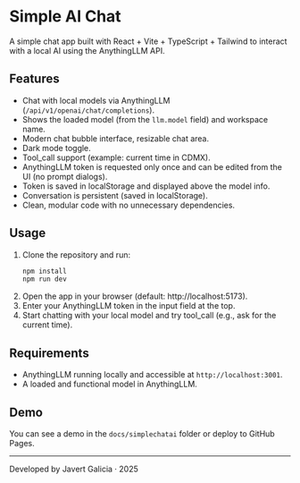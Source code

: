 # Simple AI Chat

A simple chat app built with React + Vite + TypeScript + Tailwind to interact with a local AI using the AnythingLLM API.

## Features

- Chat with local models via AnythingLLM (`/api/v1/openai/chat/completions`).
- Shows the loaded model (from the `llm.model` field) and workspace name.
- Modern chat bubble interface, resizable chat area.
- Dark mode toggle.
- Tool_call support (example: current time in CDMX).
- AnythingLLM token is requested only once and can be edited from the UI (no prompt dialogs).
- Token is saved in localStorage and displayed above the model info.
- Conversation is persistent (saved in localStorage).
- Clean, modular code with no unnecessary dependencies.

## Usage

1. Clone the repository and run:
   ```sh
   npm install
   npm run dev
   ```
2. Open the app in your browser (default: http://localhost:5173).
3. Enter your AnythingLLM token in the input field at the top.
4. Start chatting with your local model and try tool_call (e.g., ask for the current time).

## Requirements
- AnythingLLM running locally and accessible at `http://localhost:3001`.
- A loaded and functional model in AnythingLLM.

## Demo
You can see a demo in the `docs/simplechatai` folder or deploy to GitHub Pages.

---
Developed by Javert Galicia · 2025
